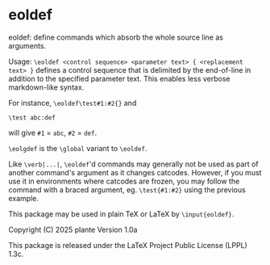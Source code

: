 # eoldef

eoldef: define commands which absorb the whole source line as arguments.

Usage: `\eoldef <control sequence> <parameter text> { <replacement text> }`
defines a control sequence that is delimited by the end-of-line in addition to
the specified parameter text. This enables less verbose markdown-like syntax.

For instance, `\eoldef\test#1:#2{}` and

    \test abc:def

will give `#1` = `abc`, `#2` = `def`.

`\eolgdef` is the `\global` variant to `\eoldef`.

Like `\verb|...|`, `\eoldef`'d commands may generally not be used as part of
another command's argument as it changes catcodes.
However, if you must use it in environments where catcodes are frozen, you
may follow the command with a braced argument, eg. `\test{#1:#2}` using the
previous example.

This package may be used in plain TeX or LaTeX by `\input{eoldef}`.

Copyright (C) 2025 plante
Version 1.0a

This package is released under the LaTeX Project Public License (LPPL) 1.3c.
